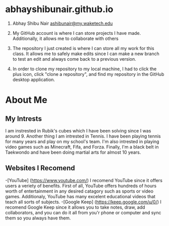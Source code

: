 # abhayshibunair.github.io

1. Abhay Shibu Nair ashibunair@my.waketech.edu

2. My GitHub account is where I can store projects I have made. Additionally, it allows me to collaborate with others 

3. The repository I just created is where I can store all my work for this class. It allows me to safely make edits since I can make a new branch to test an edit and always come back to a previous version.  

4. In order to clone my repository to my local machine, I had to click the plus icon, click "clone a repository", and find my repository in the GitHub desktop application.


# About Me
## My Intrests
I am instrested in Rubik's cubes which I have been solving since I was around 9. Another thing I am intrested in Tennis. I have been playing tennis for many years and play on my school's team. I'm also intrested in playing video games such as Minecraft, Fifa, and Forza. Finally, I'm a black belt in Taekwondo and have been doing martial arts for almost 10 years. 
## Websites I Recomend
-[YouTube] (https://www.youtube.com/) I recomend YouTube since it offers users a veriety of benefits. First of all, YouTube offers hundreds of hours worth of entertainment in any desired catagory such as sports or video games. Additionaly, YouTube has many excelent educational videos that teach all sorts of subjects.
-[Google Keep] (https://keep.google.com/u/0/) I recomend Google Keep since it allows you to take notes, draw, add collaborators, and you can do it all from you'r phone or computer and sync them so you always have them. 
